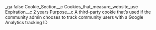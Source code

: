 <?xml version="1.0" encoding="UTF-8"?>
<CustomMetadata xmlns="http://soap.sforce.com/2006/04/metadata" xmlns:xsi="http://www.w3.org/2001/XMLSchema-instance" xmlns:xsd="http://www.w3.org/2001/XMLSchema">
    <label>_ga</label>
    <protected>false</protected>
    <values>
        <field>Cookie_Section__c</field>
        <value xsi:type="xsd:string">Cookies_that_measure_website_use</value>
    </values>
    <values>
        <field>Expiration__c</field>
        <value xsi:type="xsd:string">2 years</value>
    </values>
    <values>
        <field>Purpose__c</field>
        <value xsi:type="xsd:string">A third-party cookie that’s used if the community admin chooses to track community users with a Google Analytics tracking ID</value>
    </values>
</CustomMetadata>
